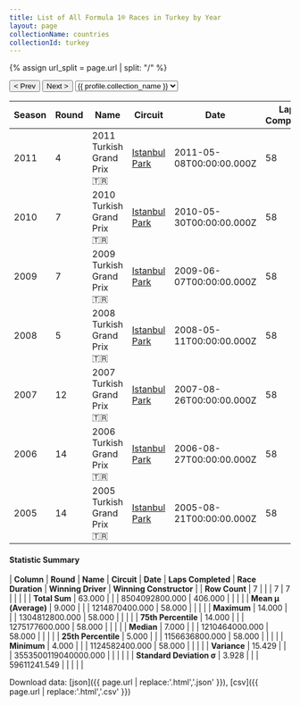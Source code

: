 ```yaml
---
title: List of All Formula 1® Races in Turkey by Year
layout: page
collectionName: countries
collectionId: turkey
---
```


{% assign url_split = page.url | split: "/" %}
<div id="collection-navigation">
<button onclick="selector.options[selector.selectedIndex-1].value && (window.location = selector.options[selector.selectedIndex-1].value);">&lt; Prev</button>
<button onclick="selector.options[selector.selectedIndex+1].value && (window.location = selector.options[selector.selectedIndex+1].value);">Next &gt;</button>
<select id="selector" onchange="this.options[this.selectedIndex].value && (window.location = this.options[this.selectedIndex].value);">
  {% for collectionId in site.data[page.collectionName].refs %}
    {% if collectionId == page.collectionId %}
      {% assign selected = "selected" %}
    {% else %}
      {% assign selected = "" %}
    {% endif %}
    {% assign profile = site.data[page.collectionName][collectionId].profile %}
    <option value="/f1/{{ page.collectionName }}/{{ collectionId }}/{{ url_split[4] }}" {{ selected }}>{{ profile.collection_name }}</option>
  {% endfor %}
</select>
</div>

| Season | Round | Name | Circuit | Date | Laps Completed | Race Duration | Winning Driver | Winning Constructor |
|--|--|--|--|--|--|--|--|--|
| 2011 | 4 | 2011 Turkish Grand Prix 🇹🇷 | [Istanbul Park](/f1/circuits/istanbul) | 2011-05-08T00:00:00.000Z | 58 | 1:30:17.558 | [Sebastian Vettel 🇩🇪](/f1/drivers/vettel) | Red Bull 🇦🇹 |
| 2010 | 7 | 2010 Turkish Grand Prix 🇹🇷 | [Istanbul Park](/f1/circuits/istanbul) | 2010-05-30T00:00:00.000Z | 58 | 1:28:47.620 | [Lewis Hamilton 🇬🇧](/f1/drivers/hamilton) | McLaren 🇬🇧 |
| 2009 | 7 | 2009 Turkish Grand Prix 🇹🇷 | [Istanbul Park](/f1/circuits/istanbul) | 2009-06-07T00:00:00.000Z | 58 | 1:26:24.848 | [Jenson Button 🇬🇧](/f1/drivers/button) | Brawn 🇬🇧 |
| 2008 | 5 | 2008 Turkish Grand Prix 🇹🇷 | [Istanbul Park](/f1/circuits/istanbul) | 2008-05-11T00:00:00.000Z | 58 | 1:26:49.451 | [Felipe Massa 🇧🇷](/f1/drivers/massa) | Ferrari 🇮🇹 |
| 2007 | 12 | 2007 Turkish Grand Prix 🇹🇷 | [Istanbul Park](/f1/circuits/istanbul) | 2007-08-26T00:00:00.000Z | 58 | 1:26:42.161 | [Felipe Massa 🇧🇷](/f1/drivers/massa) | Ferrari 🇮🇹 |
| 2006 | 14 | 2006 Turkish Grand Prix 🇹🇷 | [Istanbul Park](/f1/circuits/istanbul) | 2006-08-27T00:00:00.000Z | 58 | 1:28:51.082 | [Felipe Massa 🇧🇷](/f1/drivers/massa) | Ferrari 🇮🇹 |
| 2005 | 14 | 2005 Turkish Grand Prix 🇹🇷 | [Istanbul Park](/f1/circuits/istanbul) | 2005-08-21T00:00:00.000Z | 58 | 1:24:34.454 | [Kimi Räikkönen 🇫🇮](/f1/drivers/raikkonen) | McLaren 🇬🇧 |

#### Statistic Summary

| **Column** | **Round** | **Name** | **Circuit** | **Date** | **Laps Completed** | **Race Duration** | **Winning Driver** | **Winning Constructor** |
| **Row Count** | 7 |  |  | 7 | 7 |  |  |  |
| **Total Sum** | 63.000 |  |  | 8504092800.000 | 406.000 |  |  |  |
| **Mean μ (Average)** | 9.000 |  |  | 1214870400.000 | 58.000 |  |  |  |
| **Maximum** | 14.000 |  |  | 1304812800.000 | 58.000 |  |  |  |
| **75th Percentile** | 14.000 |  |  | 1275177600.000 | 58.000 |  |  |  |
| **Median** | 7.000 |  |  | 1210464000.000 | 58.000 |  |  |  |
| **25th Percentile** | 5.000 |  |  | 1156636800.000 | 58.000 |  |  |  |
| **Minimum** | 4.000 |  |  | 1124582400.000 | 58.000 |  |  |  |
| **Variance** | 15.429 |  |  | 3553500119040000.000 |  |  |  |  |
| **Standard Deviation σ** | 3.928 |  |  | 59611241.549 |  |  |  |  |

Download data: [json]({{ page.url | replace:'.html','.json' }}), [csv]({{ page.url | replace:'.html','.csv' }})
